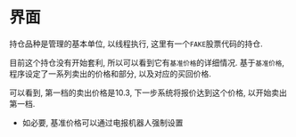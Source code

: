 界面
====

持仓品种是管理的基本单位, 以线程执行,
这里有一个`FAKE`股票代码的持仓.

目前这个持仓没有开始套利, 所以可以看到它有`基准价格`的详细情况.
基于`基准价格`, 程序设定了一系列卖出的价格和部分, 以及对应的买回价格.

可以看到, 第一档的卖出价格是10.3, 下一步系统将报价达到这个价格, 以开始卖出第一档.

*   如必要, 基准价格可以通过电报机器人强制设置
